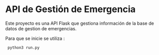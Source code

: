 # API de Gestión de Emergencia

Este proyecto es una API Flask que gestiona información de la base de datos de gestion de emergencias.

Para que se inicie se utiliza :

``` python3 run.py```